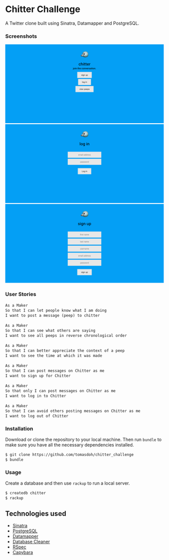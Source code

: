 Chitter Challenge
=================

A Twitter clone built using Sinatra, Datamapper and PostgreSQL.

### Screenshots

![chitter homepage screenshot](/public/images/homepage.png)
![chitter homepage screenshot](/public/images/log-in.png)
![chitter homepage screenshot](/public/images/sign-up.png)

### User Stories
```
As a Maker
So that I can let people know what I am doing  
I want to post a message (peep) to chitter

As a Maker
So that I can see what others are saying  
I want to see all peeps in reverse chronological order

As a Maker
So that I can better appreciate the context of a peep
I want to see the time at which it was made

As a Maker
So that I can post messages on Chitter as me
I want to sign up for Chitter

As a Maker
So that only I can post messages on Chitter as me
I want to log in to Chitter

As a Maker
So that I can avoid others posting messages on Chitter as me
I want to log out of Chitter

```
### Installation

Download or clone the repository to your local machine. Then run `bundle` to make sure you have all the necessary dependencies installed.

```
$ git clone https://github.com/tomasdoh/chitter_challenge
$ bundle
```

### Usage

Create a database and then use `rackup` to run a local server.
```
$ createdb chitter
$ rackup
```

## Technologies used

- [Sinatra](http://sinatrarb.com/intro.html)
- [PostgreSQL](https://www.postgresql.org/download/)
- [Datamapper](https://datamapper.org/)
- [Database Cleaner](https://github.com/DatabaseCleaner/database_cleaner)
- [RSpec](https://github.com/rspec/rspec)
- [Capybara](https://github.com/teamcapybara/capybara)

